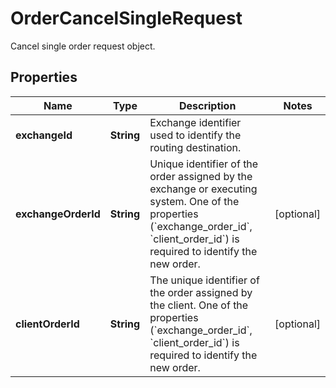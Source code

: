 

# OrderCancelSingleRequest

Cancel single order request object.

## Properties

| Name | Type | Description | Notes |
|------------ | ------------- | ------------- | -------------|
|**exchangeId** | **String** | Exchange identifier used to identify the routing destination. |  |
|**exchangeOrderId** | **String** | Unique identifier of the order assigned by the exchange or executing system. One of the properties (&#x60;exchange_order_id&#x60;, &#x60;client_order_id&#x60;) is required to identify the new order. |  [optional] |
|**clientOrderId** | **String** | The unique identifier of the order assigned by the client. One of the properties (&#x60;exchange_order_id&#x60;, &#x60;client_order_id&#x60;) is required to identify the new order. |  [optional] |



